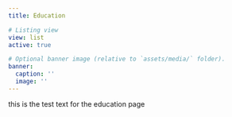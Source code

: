 ```yaml
---
title: Education

# Listing view
view: list
active: true

# Optional banner image (relative to `assets/media/` folder).
banner:
  caption: ''
  image: ''
---
```

this is the test text for the education page